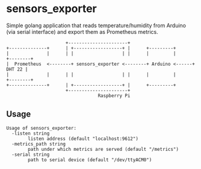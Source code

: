 # sensors_exporter

Simple golang application that reads temperature/humidity from Arduino (via serial interface) and export them as Prometheus metrics.

```
                      +----------------------+
+--------------+      | +------------------+ |      +---------+
|              |      | |                  | |      |         |      +--------+
|  Prometheus  <--------+ sensors_exporter <--------+ Arduino <------+ DHT 22 |
|              |      | |                  | |      |         |      +--------+
+--------------+      | +------------------+ |      +---------+ 
                      +----------------------+
                                  Raspberry Pi
```

## Usage

```
Usage of sensors_exporter:
  -listen string
    	listen address (default "localhost:9612")
  -metrics_path string
    	path under which metrics are served (default "/metrics")
  -serial string
    	path to serial device (default "/dev/ttyACM0")
```
